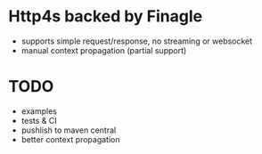 # Http4s backed by Finagle

- supports simple request/response, no streaming or websocket
- manual context propagation (partial support)

# TODO

- examples
- tests & CI
- pushlish to maven central
- better context propagation

